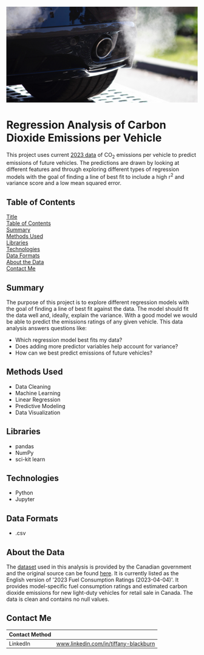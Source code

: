 ![vehicle exhaust](https://github.com/tabburn/CO2-emissions-by-vehicle/blob/main/resources/co2_emissions_hero.jpg)

# Regression Analysis of Carbon Dioxide Emissions per Vehicle
This project uses current [2023 data](https://github.com/tabburn/CO2-emissions-by-vehicle/blob/main/resources/2023fuelconsumptionCO2.csv) of CO<sub>2</sub> emissions per vehicle to predict emissions of future vehicles. The predictions are drawn by looking at different features and through exploring different types of regression models with the goal of finding a line of best fit to include a high r<sup>2</sup> and variance score and a low mean squared error.

## Table of Contents
[Title](#Regression-Analysis-of-Carbon-Dioxide-Emissions-per-Vehicle)\
[Table of Contents](#Table-of-Contents)\
[Summary](#Summary)\
[Methods Used](#Methods-Used)\
[Libraries](#Libraries)\
[Technologies](#Technologies)\
[Data Formats](#Data-Formats)\
[About the Data](#About-the-Data)\
[Contact Me](#Contact-Me)

## Summary
The purpose of this project is to explore different regression models with the goal of finding a line of best fit against the data. The model should fit the data well and, ideally, explain the variance. With a good model we would be able to predict the emissions ratings of any given vehicle. This data analysis answers questions like:

* Which regression model best fits my data?
* Does adding more predictor variables help account for variance?
* How can we best predict emissions of future vehicles?

## Methods Used
* Data Cleaning
* Machine Learning
* Linear Regression
* Predictive Modeling
* Data Visualization

## Libraries
* pandas
* NumPy
* sci-kit learn

## Technologies
* Python
* Jupyter

## Data Formats
* .csv

## About the Data
The [dataset](https://github.com/tabburn/CO2-emissions-by-vehicle/blob/main/resources/2023fuelconsumptionCO2.csv) used in this analysis is provided by the Canadian government and the original source can be found [here](https://open.canada.ca/data/en/dataset/98f1a129-f628-4ce4-b24d-6f16bf24dd64?utm_medium=Exinfluencer&utm_source=Exinfluencer&utm_content=000026UJ&utm_term=10006555&utm_id=NA-SkillsNetwork-Channel-SkillsNetworkCoursesIBMDeveloperSkillsNetworkML0101ENSkillsNetwork1047-2023-01-01). It is currently listed as the English version of '2023 Fuel Consumption Ratings (2023-04-04)'. It provides model-specific fuel consumption ratings and estimated carbon dioxide emissions for new light-duty vehicles for retail sale in Canada. The data is clean and contains no null values.

## Contact Me
| Contact Method | |
| -------------- | --- |
| LinkedIn | www.linkedin.com/in/tiffany-blackburn |
